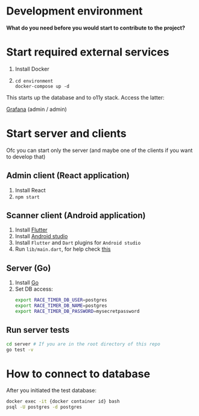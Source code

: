 # Development environment

**What do you need before you would start to contribute to the project?**

# Start required external services

1. Install Docker
2.  ```
    cd environment
    docker-compose up -d
    ```
This starts up the database and to o11y stack. Access the latter:

[Grafana](localhost:3000) (admin / admin) 

# Start server and clients

Ofc you can start only the server (and maybe one of the clients if you want to develop that)

## Admin client (React application)

1. Install React
2. `npm start`

## Scanner client (Android application)

1. Install [Flutter](flutter.dev)
2. Install [Android studio](https://developer.android.com/studio)
3. Install `Flutter` and `Dart` plugins for `Android studio`
4. Run `lib/main.dart`, for help check [this](https://flutter.dev/docs/get-started/test-drive?tab=androidstudio)

## Server (Go)

1. Install [Go](https://golang.org/doc/install)
3. Set DB access:
    ```bash
    export RACE_TIMER_DB_USER=postgres
    export RACE_TIMER_DB_NAME=postgres
    export RACE_TIMER_DB_PASSWORD=mysecretpassword
    ```

## Run server tests

```bash
cd server # If you are in the root directory of this repo
go test -v
```

# How to connect to database
After you initiated the test database:

```bash
docker exec -it {docker container id} bash
psql -U postgres -d postgres
```
